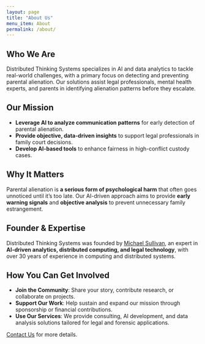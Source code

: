 ```yaml
---
layout: page
title: "About Us"
menu_item: About
permalink: /about/
---
```


## Who We Are  
Distributed Thinking Systems specializes in AI and data analytics to tackle real-world challenges, with a primary focus on detecting and preventing parental alienation. Our solutions assist legal professionals, mental health experts, and parents in identifying alienation patterns before they escalate.

## Our Mission  
- **Leverage AI to analyze communication patterns** for early detection of parental alienation.  
- **Provide objective, data-driven insights** to support legal professionals in family court decisions.  
- **Develop AI-based tools** to enhance fairness in high-conflict custody cases. 

## Why It Matters
Parental alienation is **a serious form of psychological harm** that often goes unnoticed until it’s too late. Our AI-driven approach aims to provide **early warning signals** and **objective analysis** to prevent unnecessary family estrangement.

## Founder & Expertise
Distributed Thinking Systems was founded by [Michael Sullivan](/about/resume), an expert in **AI-driven analytics, distributed computing, and legal technology**, with over 30 years of experience in computing and distributed systems.

## How You Can Get Involved
- **Join the Community**: Share your story, contribute research, or collaborate on projects.
- **Support Our Work**: Help sustain and expand our mission through sponsorship or financial contributions.
- **Use Our Services**: We provide consulting, AI development, and data analysis solutions tailored for legal and forensic applications.

[Contact Us](/contact) for more details.

